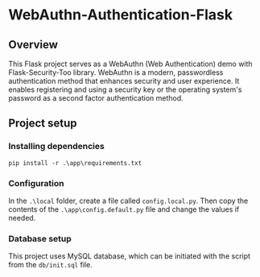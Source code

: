 # WebAuthn-Authentication-Flask

## Overview
This Flask project serves as a WebAuthn (Web Authentication) demo with Flask-Security-Too library. 
WebAuthn is a modern, passwordless authentication method that enhances security and user experience.
It enables registering and using a security key or the operating system's password as a second factor authentication method.

## Project setup

### Installing dependencies

```
pip install -r .\app\requirements.txt
```

### Configuration
In the `.\local` folder, create a file called `config.local.py`. 
Then copy the contents of the `.\app\config.default.py` file and change the values if needed.

### Database setup
This project uses MySQL database, which can be initiated with the script from the `db/init.sql` file.